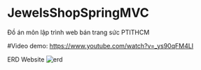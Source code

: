 # JewelsShopSpringMVC
Đồ án môn lập trình web bán trang sức PTITHCM

#Video demo: https://www.youtube.com/watch?v=_ys90qFM4LI


ERD Website
![erd](https://user-images.githubusercontent.com/76673112/134022911-85ea925d-63fd-4742-bd65-a2edbb351b9a.png)
